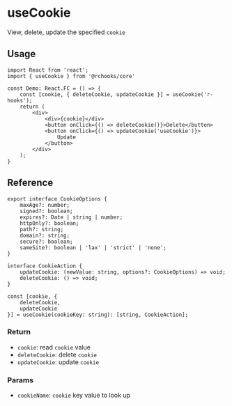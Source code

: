 # useCookie

View, delete, update the specified `cookie`

## Usage

```tsx
import React from 'react';
import { useCookie } from '@rchooks/core'

const Demo: React.FC = () => {
    const [cookie, { deleteCookie, updateCookie }] = useCookie('r-hooks');
    return (
        <div>
            <div>{cookie}</div>
            <button onClick={() => deleteCookie()}>Delete</button>
            <button onClick={() => updateCookie('useCookie')}>
                Update
            </button>
        </div>
    );
}
```

## Reference

```tsx
export interface CookieOptions {
    maxAge?: number;
    signed?: boolean;
    expires?: Date | string | number;
    httpOnly?: boolean;
    path?: string;
    domain?: string;
    secure?: boolean;
    sameSite?: boolean | 'lax' | 'strict' | 'none';
}

interface CookieAction {
    updateCookie: (newValue: string, options?: CookieOptions) => void;
    deleteCookie: () => void;
}

const [cookie, {
    deleteCookie,
    updateCookie
}] = useCookie(cookieKey: string): [string, CookieAction];
```

### Return
- `cookie`: read `cookie` value
- `deleteCookie`: delete `cookie`
- `updateCookie`: update `cookie`

### Params
- `cookieName`: `cookie` key value to look up